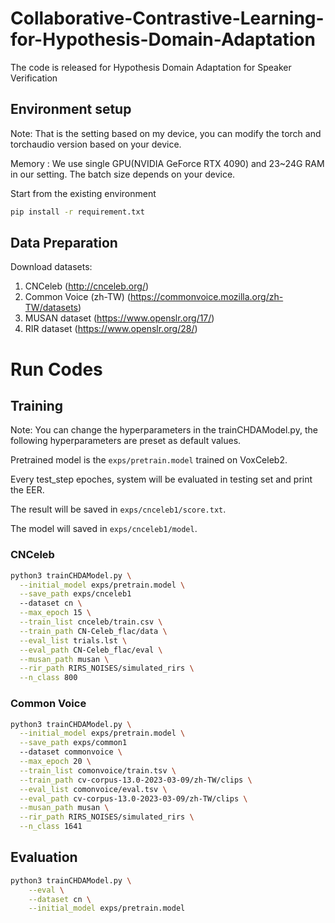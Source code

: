 # Collaborative-Contrastive-Learning-for-Hypothesis-Domain-Adaptation
The code is released for Hypothesis Domain Adaptation for Speaker Verification


## Environment setup
Note: That is the setting based on my device, you can modify the torch and torchaudio version based on your device.

Memory : We use single GPU(NVIDIA GeForce RTX 4090) and 23~24G RAM in our setting. The batch size depends on your device.

Start from the existing environment
```sh
pip install -r requirement.txt
```


## Data Preparation
Download datasets:

1. CNCeleb (http://cnceleb.org/)
2. Common Voice (zh-TW) (https://commonvoice.mozilla.org/zh-TW/datasets)
3. MUSAN dataset (https://www.openslr.org/17/)
4. RIR dataset (https://www.openslr.org/28/)



# Run Codes

## Training
Note:  You can change the hyperparameters in the trainCHDAModel.py, the following hyperparameters are preset as default values.

Pretrained model is the `exps/pretrain.model` trained on VoxCeleb2.

Every test_step epoches, system will be evaluated in testing set and print the EER.

The result will be saved in `exps/cnceleb1/score.txt`.

The model will saved in `exps/cnceleb1/model`.
### CNCeleb
```sh
python3 trainCHDAModel.py \
  --initial_model exps/pretrain.model \
  --save_path exps/cnceleb1
  --dataset cn \
  --max_epoch 15 \
  --train_list cnceleb/train.csv \
  --train_path CN-Celeb_flac/data \
  --eval_list trials.lst \
  --eval_path CN-Celeb_flac/eval \
  --musan_path musan \
  --rir_path RIRS_NOISES/simulated_rirs \
  --n_class 800
```

### Common Voice
```sh
python3 trainCHDAModel.py \
  --initial_model exps/pretrain.model \
  --save_path exps/common1
  --dataset commonvoice \
  --max_epoch 20 \
  --train_list comonvoice/train.tsv \
  --train_path cv-corpus-13.0-2023-03-09/zh-TW/clips \
  --eval_list comonvoice/eval.tsv \
  --eval_path cv-corpus-13.0-2023-03-09/zh-TW/clips \
  --musan_path musan \
  --rir_path RIRS_NOISES/simulated_rirs \
  --n_class 1641
```


## Evaluation

```sh
python3 trainCHDAModel.py \
    --eval \
    --dataset cn \
    --initial_model exps/pretrain.model
```
